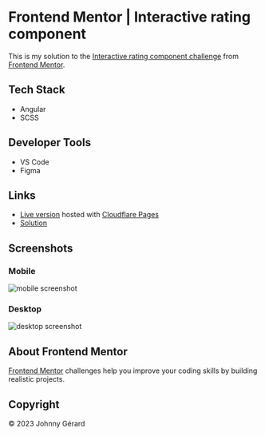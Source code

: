 # Frontend Mentor | Interactive rating component
This is my solution to the [Interactive rating component challenge](https://www.frontendmentor.io/challenges/interactive-rating-component-koxpeBUmI) from [Frontend Mentor](https://www.frontendmentor.io/).

## Tech Stack
 - Angular
 - SCSS

## Developer Tools
 - VS Code
 - Figma

## Links
 - [Live version](https://fem-interactive-rating-component-jgerard.pages.dev) hosted with [Cloudflare Pages](https://pages.cloudflare.com/)
 - [Solution]()

## Screenshots
### Mobile
![mobile screenshot](./screenshot-mobile.png)
### Desktop
![desktop screenshot](./screenshot-desktop.png)

## About Frontend Mentor
[Frontend Mentor](https://www.frontendmentor.io/) challenges help you improve your coding skills by building realistic projects.

## Copyright
© 2023 Johnny Gérard
